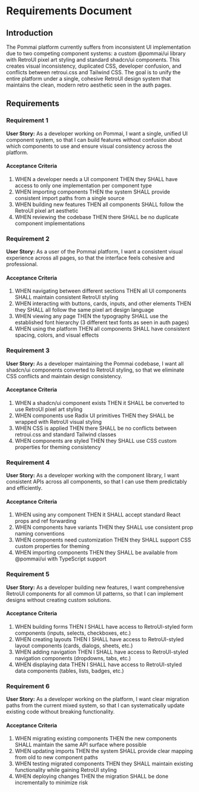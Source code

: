 # Requirements Document

## Introduction

The Pommai platform currently suffers from inconsistent UI implementation due to two competing component systems: a custom @pommai/ui library with RetroUI pixel art styling and standard shadcn/ui components. This creates visual inconsistency, duplicated CSS, developer confusion, and conflicts between retroui.css and Tailwind CSS. The goal is to unify the entire platform under a single, cohesive RetroUI design system that maintains the clean, modern retro aesthetic seen in the auth pages.

## Requirements

### Requirement 1

**User Story:** As a developer working on Pommai, I want a single, unified UI component system, so that I can build features without confusion about which components to use and ensure visual consistency across the platform.

#### Acceptance Criteria

1. WHEN a developer needs a UI component THEN they SHALL have access to only one implementation per component type
2. WHEN importing components THEN the system SHALL provide consistent import paths from a single source
3. WHEN building new features THEN all components SHALL follow the RetroUI pixel art aesthetic
4. WHEN reviewing the codebase THEN there SHALL be no duplicate component implementations

### Requirement 2

**User Story:** As a user of the Pommai platform, I want a consistent visual experience across all pages, so that the interface feels cohesive and professional.

#### Acceptance Criteria

1. WHEN navigating between different sections THEN all UI components SHALL maintain consistent RetroUI styling
2. WHEN interacting with buttons, cards, inputs, and other elements THEN they SHALL all follow the same pixel art design language
3. WHEN viewing any page THEN the typography SHALL use the established font hierarchy (3 different text fonts as seen in auth pages)
4. WHEN using the platform THEN all components SHALL have consistent spacing, colors, and visual effects

### Requirement 3

**User Story:** As a developer maintaining the Pommai codebase, I want all shadcn/ui components converted to RetroUI styling, so that we eliminate CSS conflicts and maintain design consistency.

#### Acceptance Criteria

1. WHEN a shadcn/ui component exists THEN it SHALL be converted to use RetroUI pixel art styling
2. WHEN components use Radix UI primitives THEN they SHALL be wrapped with RetroUI visual styling
3. WHEN CSS is applied THEN there SHALL be no conflicts between retroui.css and standard Tailwind classes
4. WHEN components are styled THEN they SHALL use CSS custom properties for theming consistency

### Requirement 4

**User Story:** As a developer working with the component library, I want consistent APIs across all components, so that I can use them predictably and efficiently.

#### Acceptance Criteria

1. WHEN using any component THEN it SHALL accept standard React props and ref forwarding
2. WHEN components have variants THEN they SHALL use consistent prop naming conventions
3. WHEN components need customization THEN they SHALL support CSS custom properties for theming
4. WHEN importing components THEN they SHALL be available from @pommai/ui with TypeScript support

### Requirement 5

**User Story:** As a developer building new features, I want comprehensive RetroUI components for all common UI patterns, so that I can implement designs without creating custom solutions.

#### Acceptance Criteria

1. WHEN building forms THEN I SHALL have access to RetroUI-styled form components (inputs, selects, checkboxes, etc.)
2. WHEN creating layouts THEN I SHALL have access to RetroUI-styled layout components (cards, dialogs, sheets, etc.)
3. WHEN adding navigation THEN I SHALL have access to RetroUI-styled navigation components (dropdowns, tabs, etc.)
4. WHEN displaying data THEN I SHALL have access to RetroUI-styled data components (tables, lists, badges, etc.)

### Requirement 6

**User Story:** As a developer working on the platform, I want clear migration paths from the current mixed system, so that I can systematically update existing code without breaking functionality.

#### Acceptance Criteria

1. WHEN migrating existing components THEN the new components SHALL maintain the same API surface where possible
2. WHEN updating imports THEN the system SHALL provide clear mapping from old to new component paths
3. WHEN testing migrated components THEN they SHALL maintain existing functionality while gaining RetroUI styling
4. WHEN deploying changes THEN the migration SHALL be done incrementally to minimize risk